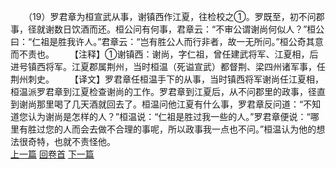 　　（19）罗君章为桓宣武从事，谢镇西作江夏，往检校之①。罗既至，初不问郡事，径就谢数日饮酒而还。桓公问有何事，君章云：“不审公谓谢尚何似人？”桓公曰：“仁祖是胜我许人。”君章云：“岂有胜公人而行非者，故一无所问。”桓公奇其意而不责也。
　　【注释】①谢镇西：谢尚，字仁祖，曾任建武将军、江夏相，后进号镇西将军。江夏郡属荆州，当时桓温（死谥宣武）都督荆、梁四州诸军事，任荆州刺史。
　　【译文】罗君章任桓温手下的从事，当时镇西将军谢尚任江夏相，桓温派罗君章到江夏检查谢尚的工作。罗君章到江夏后，从不问郡里的政事，径直到谢尚那里喝了几天酒就回去了。桓温问他江夏有什么事，罗君章反问道：“不知道您认为谢尚是怎样的人？”桓温说：“仁祖是胜过我一些的人。”罗君章便说：“哪里有胜过您的人而会去做不合理的事呢，所以政事我一点也不问。”桓温认为他的想法很奇特，也就不责怪他。
<br>[上一篇](10_18) [回卷首](10_00) [下一篇](10_20)
